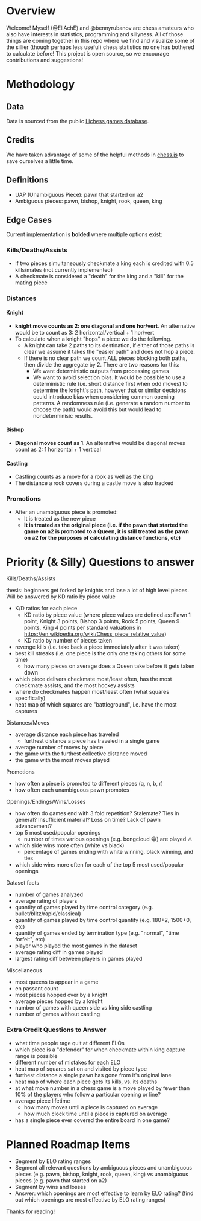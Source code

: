 # Overview

Welcome! Myself (@EllAchE) and @bennyrubanov are chess amateurs who also have interests in statistics, programming and sillyness. All of those things are coming together in this repo where we find and visualize some of the sillier (though perhaps less useful) chess statistics no one has bothered to calculate before! This project is open source, so we encourage contributions and suggestions!

# Methodology

## Data

Data is sourced from the public [Lichess games database](https://database.lichess.org/).

## Credits

We have taken advantage of some of the helpful methods in [chess.js](https://github.com/jhlywa/chess.js/blob/master/README.md) to save ourselves a little time.

## Definitions
- UAP (Unambiguous Piece): pawn that started on a2
- Ambiguous pieces: pawn, bishop, knight, rook, queen, king

## Edge Cases

Current implementation is **bolded** where multiple options exist:

### Kills/Deaths/Assists
- If two pieces simultaneously checkmate a king each is credited with 0.5 kills/mates (not currently implemented)
- A checkmate is considered a "death" for the king and a "kill" for the mating piece

### Distances

#### Knight
- **knight move counts as 2: one diagonal and one hor/vert**. An alternative would be to count as 3: 2 horizontal/vertical + 1 hor/vert
- To calculate when a knight "hops" a piece we do the following. 
  - A knight can take 2 paths to its destination, if either of those paths is clear we assume it takes the "easier path" and does not hop a piece.
  - If there is no clear path we count ALL pieces blocking both paths, then divide the aggregate by 2. There are two reasons for this:
    - We want deterministic outputs from processing games
    - We want to avoid selection bias.
    It would be possible to use a deterministic rule (i.e. short distance first when odd moves) to determine the knight's path, however that or similar decisions could introduce bias when considering common opening patterns. A randomness rule (i.e. generate a random number to choose the path) would avoid this but would lead to nondeterminisic results.

#### Bishop
- **Diagonal moves count as 1**. An alternative would be diagonal moves count as 2: 1 horizontal + 1 vertical

#### Castling
- Castling counts as a move for a rook as well as the king
- The distance a rook covers during a castle move is also tracked

### Promotions
- After an unambiguous piece is promoted:
  - It is treated as the new piece
  - **It is treated as the original piece (i.e. if the pawn that started the game on a2 is promoted to a Queen, it is still treated as the pawn on a2 for the purposes of calculating distance functions, etc)**

# Priority (& Silly) Questions to answer

Kills/Deaths/Assists 

thesis: beginners get forked by knights and lose a lot of high level pieces. Will be answered by KD ratio by piece value

- K/D ratios for each piece
  - KD ratio by piece value (where piece values are defined as: Pawn 1 point, Knight 3 points, Bishop 3 points, Rook 5 points, Queen 9 points, King 4 points per standard valuations in https://en.wikipedia.org/wiki/Chess_piece_relative_value)
  - KD ratio by number of pieces taken
- revenge kills (i.e. take back a piece immediately after it was taken)
- best kill streaks (i.e. one piece is the only one taking others for some time)
  - how many pieces on average does a Queen take before it gets taken down
- which piece delivers checkmate most/least often, has the most checkmate assists, and the most hockey assists
- where do checkmates happen most/least often (what squares specifically)
- heat map of which squares are "battleground", i.e. have the most captures

Distances/Moves
- average distance each piece has traveled
  - furthest distance a piece has traveled in a single game
- average number of moves by piece
- the game with the furthest collective distance moved
- the game with the most moves played

Promotions
- how often a piece is promoted to different pieces (q, n, b, r)
- how often each unambiguous pawn promotes

Openings/Endings/Wins/Losses
- how often do games end with 3 fold repetition? Stalemate? Ties in general? Insufficient material? Loss on time? Lack of pawn advancement?
- top 5 most used/popular openings
  - number of times various openings (e.g. bongcloud 😁) are played ♙
- which side wins more often (white vs black)
  - percentage of games ending with white winning, black winning, and ties
- which side wins more often for each of the top 5 most used/popular openings

Dataset facts
- number of games analyzed
- average rating of players
- quantity of games played by time control category (e.g. bullet/blitz/rapid/classical)
- quantity of games played by time control quantity (e.g. 180+2, 1500+0, etc)
- quantity of games ended by termination type (e.g. "normal", "time forfeit", etc)
- player who played the most games in the dataset
- average rating diff in games played
- largest rating diff between players in games played

Miscellaneous
- most queens to appear in a game
- en passant count
- most pieces hopped over by a knight
- average pieces hopped by a knight
- number of games with queen side vs king side castling
- number of games without castling

### Extra Credit Questions to Answer

- what time people rage quit at different ELOs
- which piece is a "defender" for when checkmate within king capture range is possible
- different number of mistakes for each ELO
- heat map of squares sat on and visited by piece type
- furthest distance a single pawn has gone from it's original lane
- heat map of where each piece gets its kills, vs. its deaths
- at what move number in a chess game is a move played by fewer than 10% of the players who follow a particular opening or line?
- average piece lifetime
  - how many moves until a piece is captured on average
  - how much clock time until a piece is captured on average
- has a single piece ever covered the entire board in one game?

# Planned Roadmap Items
- Segment by ELO rating ranges
- Segment all relevant questions by ambiguous pieces and unambiguous pieces (e.g. pawn, bishop, knight, rook, queen, king) vs unambiguous pieces (e.g. pawn that started on a2)
- Segment by wins and losses
- Answer: which openings are most effective to learn by ELO rating? (find out which openings are most effective by ELO rating ranges)

Thanks for reading!
